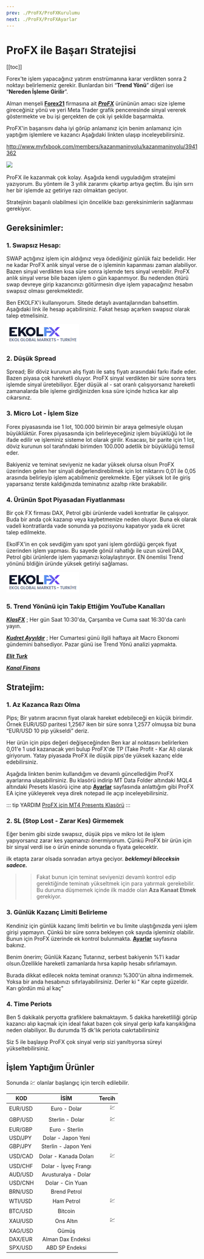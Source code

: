 ```yaml
---
prev: ./ProFX/ProFXKurulumu
next: ./ProFX/ProFXAyarlar
---
```


# ProFX ile Başarı Stratejisi

[[toc]]

Forex'te işlem yapacağınız yatırım enstrümanına karar verdikten sonra 2 noktayı belirlemeniz gerekir. Bunlardan biri “**Trend Yönü**” diğeri ise “**Nereden İşleme Girilir**”.

Alman menşeli [**Forex21**](http://ahmetmusakosali.forex21pro3.c2strack.com) firmasına ait [ ***ProFX***](http://ahmetmusakosali.forex21pro3.c2strack.com) ürününün amacı size işleme gireceğiniz yönü ve yeri Meta Trader grafik penceresinde sinyal vererek göstermekte ve bu işi gerçekten de çok iyi şekilde başarmakta.

ProFX'in başarısını daha iyi görüp anlamanız için benim anlamanız için yaptığım işlemlere ve kazancı Aşağıdaki linkten ulaşıp inceleyebilirsiniz.

http://www.myfxbook.com/members/kazanmaninyolu/kazanmaninyolu/3941362

<a href="https://www.myfxbook.com/statements/3941362/statement.html"><img  border="0" src="https://widgets.myfxbook.com/custom-widget?id=3941362&width=600&height=400&bart=2&symbol=USDJPY&linet=1&bgColor=FFFFFF&gridColor=BDBDBD&lineColor=0024FF&barColor=4A63FB&bar1Color=4a63fb&fontColor=525252&title=kazanmaninyolu&titles=12&chartbgc=FFFFFF&equityColor=EFF45A"/></a>


ProFX ile kazanmak çok kolay.  Aşağıda kendi uyguladığım stratejimi yazıyorum. Bu yöntem ile 3 yıllık zararımı çıkartıp artıya geçtim.  Bu işin sırrı her bir işlemde az getiriye razı olmaktan geciyor. 
 
 Stratejinin başarılı olabilmesi için öncelikle bazı gereksinimlerin sağlanması gerekiyor.
 
## Gereksinimler:

 ### 1. Swapsız Hesap:
 SWAP açtığınız işlem için aldığınız veya ödediğiniz günlük faiz bedelidir. Her ne kadar ProFX anlık sinyal verse de o işleminin kapanması zaman alabiliyor. Bazen sinyal verdikten kısa süre sonra işlemde ters sinyal verebilir.  ProFX anlık  sinyal verse bile bazen işlem o gün kapanmıyor. Bu nedenden ötürü swap devreye girip kazancınızı götürmesin diye işlem yapacağınız hesabın swapsız olması gerekmektedir.
 
Ben EKOLFX'i kullanıyorum. Sitede detaylı avantajlarından bahsettim. Aşağıdaki link ile hesap açabilirsiniz. Fakat hesap açarken swapsız olarak talep etmelisiniz.

<a href='https://www.ekolfx5.com/hesap-ac?ref=1959&utm_source=refout&utm_term=1959'><img src='./img/ekolfx.png' border="0" title='EkolFX Hesap Aç' alt='EkolFX Hesap Aç'/></a>

### 2. Düşük Spread
Spread; Bir döviz kurunun alış fiyatı ile satış fiyatı arasındaki farkı ifade eder. Bazen piyasa çok hareketli oluyor. ProFX sinyal verdikten bir süre sonra ters işlemde sinyal üretebiliyor. Eğer düşük al - sat oranlı çalışıyorsanız hareketli zamanalarda bile işleme girdiğinizden kısa süre içinde hızlıca kar alıp cıkarsınız.

 ### 3. Micro Lot - İşlem Size
Forex piyasasında ise 1 lot, 100.000 birimin bir araya gelmesiyle oluşan büyüklüktür. Forex piyasasında  için belirleyeceğiniz işlem büyüklüğü lot ile ifade edilir ve işleminiz sisteme lot olarak girilir. Kısacası, bir parite için 1 lot, döviz kurunun sol tarafındaki birimden 100.000 adetlik bir büyüklüğü temsil eder.

Bakiyeniz ve teminat seviyeniz ne kadar yüksek olursa olsun ProFX üzerinden gelen her sinyali değerlendirebilmek için lot miktarını 0,01 ile 0,05 arasında belirleyip işlem açabilmeniz gerekmekte. Eğer yüksek lot ile giriş yaparsanız terste kaldığınızda teminatınız azaltıp rikte bırakabilir.

### 4. Ürünün Spot Piyasadan Fiyatlanması
Bir çok FX firması DAX, Petrol gibi ürünlerde vadeli kontratlar ile çalışıyor. Buda bir anda çok kazanıp veya kaybetmenize neden oluyor. Buna ek olarak vadeli kontratlarda vade sonunda ya pozisyonu kapatıyor yada ek ücret talep edilmekte. 

EkolFX'in en çok sevdiğim yanı spot yani işlem gördüğü gerçek fiyat üzerinden işlem yapması. Bu sayede gönül rahatlığı ile uzun süreli DAX, Petrol gibi ürünlerde işlem yapmanızı kolaylaştırıyor. EN önemlisi Trend yönünü bldiğin üründe yüksek getiriyi sağlaması.

<a href='https://www.ekolfx5.com/hesap-ac?ref=1959&utm_source=refout&utm_term=1959'><img src='./img/ekolfx.png' border="0" title='EkolFX Hesap Aç' alt='EkolFX Hesap Aç'/></a>

### 5. Trend Yönünü için Takip Ettiğim YouTube Kanalları
[***KlasFX***](https://www.youtube.com/channel/UCFpY24xmanwQvl8M17EM0FQ/videos) ; Her gün Saat 10:30'da, Çarşamba ve Cuma saat 16:30'da canlı yayın. 

[***Kudret Ayyıldır***](https://www.youtube.com/user/kudretayyildir) ; Her Cumartesi günü ilgili haftaya ait Macro Ekonomi gündemini bahsediyor. Pazar günü ise Trend Yönü analizi yapmakta.

[***Elit Turk***](https://www.youtube.com/channel/UCwb-8jLmbPwpIjD55JO-z1w)

[***Kanal Finans***](https://www.youtube.com/user/KanalFinans)

## Stratejim: 

### 1. Az Kazanca Razı Olma
Pips; Bir yatırım aracının fiyat olarak hareket edebileceği en küçük birimdir. Örnek EUR/USD paritesi 1,2567 iken bir süre sonra 1,2577 olmuşsa biz buna “EUR/USD 10 pip yükseldi” deriz. 

Her ürün için pips değeri değişeceğinden Ben kar al noktasını belirlerken 0,01'e 1 usd kazanacak yeri bulup ProFX'de TP (Take Profit - Kar Al) olarak giriyorum. Yatay piyasada ProFX ile düşük pips'de yüksek kazanç elde edebilirsiniz. 

Aşağıda linkten benim kullandığım ve devamlı güncellediğim ProFX ayarlarına ulaşabilirsiniz. Bu klasörü indirip MT Data Folder altındaki MQL4 altındaki Presets klasörü içine atıp [**Ayarlar**](./ProFX/ProFXAyarlar) sayfasında anlattığım gibi ProFX EA içine yükleyerek veya direk notepad ile açıp inceleyebilirsiniz.

::: tip YARDIM
[ProFX için MT4 Presents Klasörü](/Presets.zip)
:::

### 2. SL (Stop Lost - Zarar Kes) Girmemek

Eğer benim gibi sizde swapsız, düşük pips ve mikro lot ile işlem yapıyorsanız zarar kes yapmanızı önermiyorum. Çünkü ProFX bir ürün için bir sinyal verdi ise o ürün eninde sonunda o fiyata gelecektir.  

ilk etapta zarar olsada sonradan artıya geciyor. ***beklemeyi bileceksin sadece.***

>>Fakat bunun için teminat seviyenizi devamlı kontrol edip gerektiğinde teminatı yükseltmek için para yatırmak gerekebilir. Bu duruma düşmemek içinde ilk madde olan **Aza Kanaat Etmek** gerekiyor.

### 3. Günlük Kazanç Limiti Belirleme

Kendiniz için günlük kazanç limiti belirtin ve bu limite ulaştığınızda yeni işlem girişi yapmayın. Çünkü bir süre sonra bekleyen çok sayıda işleminiz olabilir. Bunun için ProFX üzerinde ek kontrol bulunmakta. [**Ayarlar**](./ProFX/ProFXAyarlar) sayfasına bakınız.

Benim önerim; Günlük Kazanç Tutarınız, serbest bakiyenin %1'i kadar olsun.Özellikle hareketli zamanlarda hırsa kapılıp hesabı sıfırlamayın. 

Burada dikkat edilecek nokta teminat oranınızı %300'ün altına indirmemek. Yoksa bir anda hesabınızı sıfırlayabilirsiniz. Derler ki " Kar cepte güzeldir. Karı gördün mü al kaç" 

### 4. Time Periots
Ben 5 dakikalık peryotta grafiklere bakmaktayım. 5 dakika hareketliliği görüp kazancı alıp kaçmak için ideal fakat bazen çok sinyal gerip kafa karışıklığına neden olabiliyor. Bu durumda  15 dk'lık periota cıakrtabilirsiniz

Siz 5 ile başlayıp ProFX çok sinyal verip sizi yanıltıyorsa süreyi yükseltebilirsiniz. 

## İşlem Yaptığım Ürünler
Sonunda :chart: olanlar başlangıç için tercih edilebilir.

| KOD           | İSİM                 | Tercih  |
| ------------- |:--------------------:| -------:|
| EUR/USD       | Euro - Dolar         | :chart: |
| GBP/USD       | Sterlin - Dolar      | :chart: |
| EUR/GBP       | Euro - Sterlin       |         |
| USD/JPY       | Dolar - Japon Yeni   |         |
| GBP/JPY       | Sterlin - Japon Yeni |         |
| USD/CAD       | Dolar - Kanada Doları| :chart: |
| USD/CHF       | Dolar - İşveç Frangı |         |
| AUD/USD       | Avusturalya - Dolar  |         |
| USD/CNH       | Dolar - Cin Yuan     |         |
| BRN/USD       | Brend Petrol         |         |
| WTI/USD       | Ham Petrol           | :chart: |
| BTC/USD       | Bitcoin              |         |
| XAU/USD       | Ons Altın            | :chart: |
| XAG/USD       | Gümüş                |         |
| DAX/EUR       | Alman Dax Endeksi    |         |
| SPX/USD       | ABD SP Endeksi       |         |